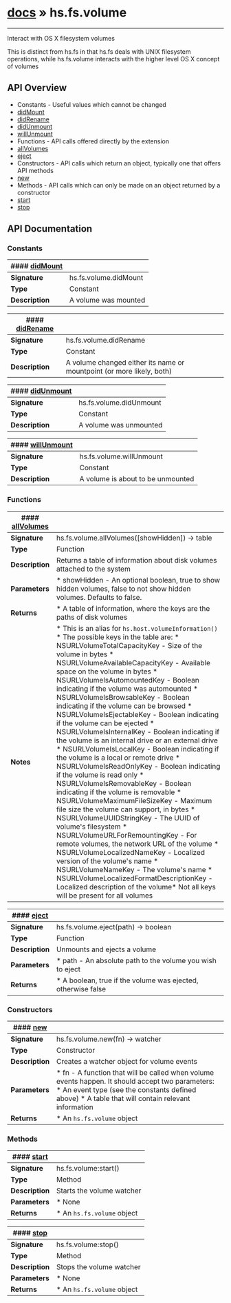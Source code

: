 # [docs](index.md) » hs.fs.volume
---

Interact with OS X filesystem volumes

This is distinct from hs.fs in that hs.fs deals with UNIX filesystem operations, while hs.fs.volume interacts with the higher level OS X concept of volumes

## API Overview
* Constants - Useful values which cannot be changed
 * [didMount](#didMount)
 * [didRename](#didRename)
 * [didUnmount](#didUnmount)
 * [willUnmount](#willUnmount)
* Functions - API calls offered directly by the extension
 * [allVolumes](#allVolumes)
 * [eject](#eject)
* Constructors - API calls which return an object, typically one that offers API methods
 * [new](#new)
* Methods - API calls which can only be made on an object returned by a constructor
 * [start](#start)
 * [stop](#stop)

## API Documentation

### Constants

| #### [didMount](#didMount)    |                                                                           |
| --------------------------------------------|---------------------------------------------------------------------------|
| **Signature**                               | hs.fs.volume.didMount                                                            |
| **Type**                                    | Constant                                                           |
| **Description**                             | A volume was mounted                                                           |

| #### [didRename](#didRename)    |                                                                           |
| --------------------------------------------|---------------------------------------------------------------------------|
| **Signature**                               | hs.fs.volume.didRename                                                            |
| **Type**                                    | Constant                                                           |
| **Description**                             | A volume changed either its name or mountpoint (or more likely, both)                                                           |

| #### [didUnmount](#didUnmount)    |                                                                           |
| --------------------------------------------|---------------------------------------------------------------------------|
| **Signature**                               | hs.fs.volume.didUnmount                                                            |
| **Type**                                    | Constant                                                           |
| **Description**                             | A volume was unmounted                                                           |

| #### [willUnmount](#willUnmount)    |                                                                           |
| --------------------------------------------|---------------------------------------------------------------------------|
| **Signature**                               | hs.fs.volume.willUnmount                                                            |
| **Type**                                    | Constant                                                           |
| **Description**                             | A volume is about to be unmounted                                                           |

### Functions

| #### [allVolumes](#allVolumes)    |                                                                           |
| --------------------------------------------|---------------------------------------------------------------------------|
| **Signature**                               | hs.fs.volume.allVolumes([showHidden]) -> table                                                            |
| **Type**                                    | Function                                                           |
| **Description**                             | Returns a table of information about disk volumes attached to the system                                                           |
| **Parameters**                              |  * showHidden - An optional boolean, true to show hidden volumes, false to not show hidden volumes. Defaults to false.         |
| **Returns**                                 |  * A table of information, where the keys are the paths of disk volumes                  |
| **Notes**                                   |  * This is an alias for `hs.host.volumeInformation()` * The possible keys in the table are:  * NSURLVolumeTotalCapacityKey - Size of the volume in bytes  * NSURLVolumeAvailableCapacityKey - Available space on the volume in bytes  * NSURLVolumeIsAutomountedKey - Boolean indicating if the volume was automounted  * NSURLVolumeIsBrowsableKey - Boolean indicating if the volume can be browsed  * NSURLVolumeIsEjectableKey - Boolean indicating if the volume can be ejected  * NSURLVolumeIsInternalKey - Boolean indicating if the volume is an internal drive or an external drive  * NSURLVolumeIsLocalKey - Boolean indicating if the volume is a local or remote drive  * NSURLVolumeIsReadOnlyKey - Boolean indicating if the volume is read only  * NSURLVolumeIsRemovableKey - Boolean indicating if the volume is removable  * NSURLVolumeMaximumFileSizeKey - Maximum file size the volume can support, in bytes  * NSURLVolumeUUIDStringKey - The UUID of volume's filesystem  * NSURLVolumeURLForRemountingKey - For remote volumes, the network URL of the volume  * NSURLVolumeLocalizedNameKey - Localized version of the volume's name  * NSURLVolumeNameKey - The volume's name  * NSURLVolumeLocalizedFormatDescriptionKey - Localized description of the volume* Not all keys will be present for all volumes                        |

| #### [eject](#eject)    |                                                                           |
| --------------------------------------------|---------------------------------------------------------------------------|
| **Signature**                               | hs.fs.volume.eject(path) -> boolean                                                            |
| **Type**                                    | Function                                                           |
| **Description**                             | Unmounts and ejects a volume                                                           |
| **Parameters**                              |  * path - An absolute path to the volume you wish to eject         |
| **Returns**                                 |  * A boolean, true if the volume was ejected, otherwise false                  |

### Constructors

| #### [new](#new)    |                                                                           |
| --------------------------------------------|---------------------------------------------------------------------------|
| **Signature**                               | hs.fs.volume.new(fn) -> watcher                                                            |
| **Type**                                    | Constructor                                                           |
| **Description**                             | Creates a watcher object for volume events                                                           |
| **Parameters**                              |  * fn - A function that will be called when volume events happen. It should accept two parameters:  * An event type (see the constants defined above)  * A table that will contain relevant information         |
| **Returns**                                 |  * An `hs.fs.volume` object                  |

### Methods

| #### [start](#start)    |                                                                           |
| --------------------------------------------|---------------------------------------------------------------------------|
| **Signature**                               | hs.fs.volume:start()                                                            |
| **Type**                                    | Method                                                           |
| **Description**                             | Starts the volume watcher                                                           |
| **Parameters**                              |  * None         |
| **Returns**                                 |  * An `hs.fs.volume` object                  |

| #### [stop](#stop)    |                                                                           |
| --------------------------------------------|---------------------------------------------------------------------------|
| **Signature**                               | hs.fs.volume:stop()                                                            |
| **Type**                                    | Method                                                           |
| **Description**                             | Stops the volume watcher                                                           |
| **Parameters**                              |  * None         |
| **Returns**                                 |  * An `hs.fs.volume` object                  |

